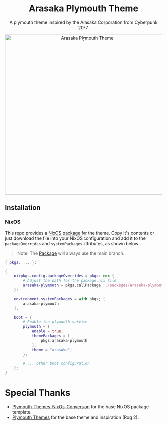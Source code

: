 <div align="center">

# Arasaka Plymouth Theme

A plymouth theme inspired by the Arasaka Corporation from Cyberpunk 2077.

<img src="https://gitlab.com/pSchwietzer/arasaka-plymouth/-/raw/main/progress-7.png" width="512" alt="Arasaka Plymouth Theme" />

</div>

## Installation

### NixOS

This repo provides a [NixOS package](package.nix) for the theme. Copy it's contents or just download the file into your NixOS configuration and add it to the `packageOverrides` and `systemPackages` attributes, as shown below:

> Note: The [Package](package.nix) will always use the main branch.

```nix
{ pkgs, ... }:

{
	nixpkgs.config.packageOverrides = pkgs: rec {
        # Adjust the path for the package.nix file
		arasaka-plymouth = pkgs.callPackage ../packages/arasaka-plymouth/package.nix {};
	};

	environment.systemPackages = with pkgs; [
		arasaka-plymouth
	];

	boot = {
        # Enable the plymouth service
		plymouth = {
			enable = true;
			themePackages = [
				pkgs.arasaka-plymouth
			];
			theme = "arasaka";
		};

        # ... other boot configuration
	};
}
```

# Special Thanks

- [Plymouth-Themes-NixOs-Conversion](https://github.com/Melechtna/Plymouth-Themes-NixOs-Conversion) for the base NixOS package template.
- [Plymouth Themes](https://github.com/adi1090x/plymouth-themes) for the base theme and inspiration (Rog 2).

